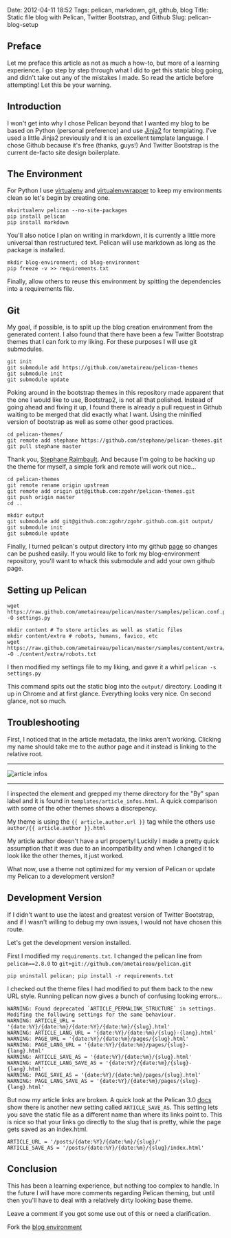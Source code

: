 Date: 2012-04-11 18:52
Tags: pelican, markdown, git, github, blog
Title: Static file blog with Pelican, Twitter Bootstrap, and Github
Slug: pelican-blog-setup

## Preface 

Let me preface this article as not as much a how-to, but more of a learning experience. I go step by step through what I did to get this static blog going, and didn't take out any of the mistakes I made. So read the article before attempting! Let this be your warning.

## Introduction

I won't get into why I chose Pelican beyond that I wanted my blog to be based on Python (personal preference) and use [Jinja2](http://jinja.pocoo.org/docs/) for templating. I've used a little Jinja2 previously and it is an excellent template language. I chose Github because it's free (thanks, guys!) And Twitter Bootstrap is the current de-facto site design boilerplate.

## The Environment

For Python I use [virtualenv](http://pypi.python.org/pypi/virtualenv) and [virtualenvwrapper](http://pypi.python.org/pypi/virtualenvwrapper/) to keep my environments clean so let's begin by creating one.

``` shell
mkvirtualenv pelican --no-site-packages
pip install pelican
pip install markdown
```

You'll also notice I plan on writing in markdown, it is currently a little more universal than restructured text. Pelican will use markdown as long as the package is installed.

``` shell
mkdir blog-environment; cd blog-environment
pip freeze -v >> requirements.txt
```

Finally, allow others to reuse this environment by spitting the dependencies into a requirements file.

## Git

My goal, if possible, is to split up the blog creation environment from the generated content. I also found that there have been a few Twitter Bootstrap themes that I can fork to my liking. For these purposes I will use git submodules.

``` shell
git init
git submodule add https://github.com/ametaireau/pelican-themes
git submodule init
git submodule update
```

Poking around in the bootstrap themes in this repository made apparent that the one I would like to use, Bootstrap2, is not all that polished. Instead of going ahead and fixing it up, I found there is already a pull request in Github waiting to be merged that did exactly what I want. Using the minified version of bootstrap as well as some other good practices.

``` shell
cd pelican-themes/
git remote add stephane https://github.com/stephane/pelican-themes.git
git pull stephane master
```

Thank you, [Stephane Raimbault](https://github.com/stephane). And because I'm going to be hacking up the theme for myself, a simple fork and remote will work out nice...

``` shell
cd pelican-themes
git remote rename origin upstream
git remote add origin git@github.com:zgohr/pelican-themes.git
git push origin master
cd ..
```

``` shell
mkdir output
git submodule add git@github.com:zgohr/zgohr.github.com.git output/
git submodule init
git submodule update
```

Finally, I turned pelican's output directory into my github [page](http://help.github.com/pages/) so changes can be pushed easily. If you would like to fork my blog-environment repository, you'll want to whack this submodule and add your own github page.

## Setting up Pelican

``` shell
wget https://raw.github.com/ametaireau/pelican/master/samples/pelican.conf.py -O settings.py

mkdir content # To store articles as well as static files
mkdir content/extra # robots, humans, favico, etc
wget https://raw.github.com/ametaireau/pelican/master/samples/content/extra/robots.txt -O ./content/extra/robots.txt
```

I then modified my settings file to my liking, and gave it a whirl ```pelican -s settings.py```

This command spits out the static blog into the ```output/``` directory. Loading it up in Chrome and at first glance. Everything looks very nice.
On second glance, not so much.

## Troubleshooting

First, I noticed that in the article metadata, the links aren't working. Clicking my name should take me to the author page and it instead is linking to the relative root.

---

![article infos](images/article_infos.png)

---

I inspected the element and grepped my theme directory for the "By" span label and it is found in ```templates/article_infos.html```.
A quick comparison with some of the other themes shows a discrepency.

My theme is using the ```{{ article.author.url }}``` tag while the others use ```author/{{ article.author }}.html```

My article author doesn't have a url property! Luckily I made a pretty quick assumption that it was due to an incompatibility and when I changed it to look like the other themes, it just worked.

What now, use a theme not optimized for my version of Pelican or update my Pelican to a development version?

## Development Version

If I didn't want to use the latest and greatest version of Twitter Bootstrap, and if I wasn't willing to debug my own issues, I would not have chosen this route.

Let's get the development version installed.

First I modified my ```requirements.txt```. I changed the pelican line from ```pelican==2.8.0``` to ```git+git://github.com/ametaireau/pelican.git```

``` shell
pip uninstall pelican; pip install -r requirements.txt
```

I checked out the theme files I had modified to put them back to the new URL style. Running pelican now gives a bunch of confusing looking errors...

```
WARNING: Found deprecated `ARTICLE_PERMALINK_STRUCTURE` in settings.  Modifing the following settings for the same behaviour.
WARNING: ARTICLE_URL = '{date:%Y}/{date:%m}/{date:%Y}/{date:%m}/{slug}.html'
WARNING: ARTICLE_LANG_URL = '{date:%Y}/{date:%m}/{slug}-{lang}.html'
WARNING: PAGE_URL = '{date:%Y}/{date:%m}/pages/{slug}.html'
WARNING: PAGE_LANG_URL = '{date:%Y}/{date:%m}/pages/{slug}-{lang}.html'
WARNING: ARTICLE_SAVE_AS = '{date:%Y}/{date:%m}/{slug}.html'
WARNING: ARTICLE_LANG_SAVE_AS = '{date:%Y}/{date:%m}/{slug}-{lang}.html'
WARNING: PAGE_SAVE_AS = '{date:%Y}/{date:%m}/pages/{slug}.html'
WARNING: PAGE_LANG_SAVE_AS = '{date:%Y}/{date:%m}/pages/{slug}-{lang}.html'
```

But now my article links are broken. A quick look at the Pelican 3.0 [docs](http://pelican.notmyidea.org/en/latest/settings.html#url-settings) show there is another new setting called ```ARTICLE_SAVE_AS```.
This setting lets you save the static file as a different name than where its links point to. This is nice so that your links go directly to the slug that is pretty, while the page gets saved as an index.html.

```
ARTICLE_URL = '/posts/{date:%Y}/{date:%m}/{slug}/'
ARTICLE_SAVE_AS = '/posts/{date:%Y}/{date:%m}/{slug}/index.html'
```

## Conclusion

This has been a learning experience, but nothing too complex to handle. In the future I will have more comments regarding Pelican theming, but until then you'll have to deal with a relatively dirty looking base theme.

Leave a comment if you got some use out of this or need a clarification.

Fork the [blog environment](https://github.com/zgohr/blog-environment)
